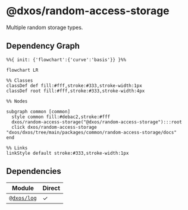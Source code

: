 # @dxos/random-access-storage

Multiple random storage types.

## Dependency Graph

```mermaid
%%{ init: {'flowchart':{'curve':'basis'}} }%%

flowchart LR

%% Classes
classDef def fill:#fff,stroke:#333,stroke-width:1px
classDef root fill:#fff,stroke:#333,stroke-width:4px

%% Nodes

subgraph common [common]
  style common fill:#debac2,stroke:#fff
  dxos/random-access-storage("@dxos/random-access-storage"):::root
  click dxos/random-access-storage "dxos/dxos/tree/main/packages/common/random-access-storage/docs"
end

%% Links
linkStyle default stroke:#333,stroke-width:1px
```

## Dependencies

| Module | Direct |
|---|---|
| [`@dxos/log`](../../log/docs/README.md) | &check; |
